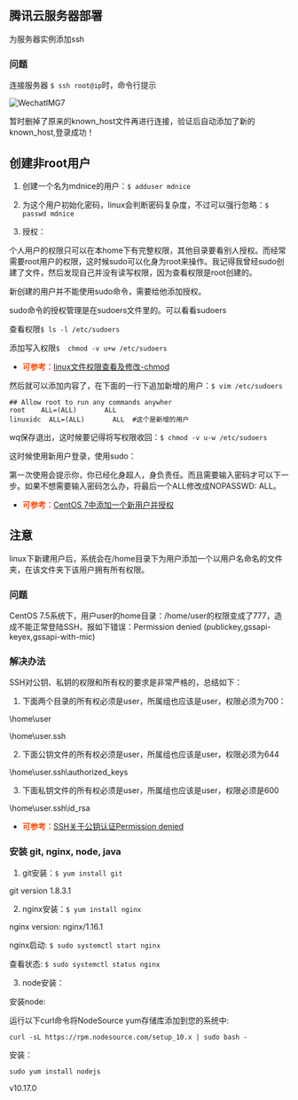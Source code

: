 ## 腾讯云服务器部署
  
为服务器实例添加ssh

### 问题

连接服务器 ```$ ssh root@ip```时，命令行提示

![WechatIMG7](../_media/server-setup/question.jpg)

暂时删掉了原来的known_host文件再进行连接，验证后自动添加了新的known_host,登录成功！

##  创建非root用户

1. 创建一个名为mdnice的用户：`$ adduser mdnice`

2. 为这个用户初始化密码，linux会判断密码复杂度，不过可以强行忽略：`$ passwd mdnice`

3. 授权：

个人用户的权限只可以在本home下有完整权限，其他目录要看别人授权。而经常需要root用户的权限，这时候sudo可以化身为root来操作。我记得我曾经sudo创建了文件，然后发现自己并没有读写权限，因为查看权限是root创建的。

新创建的用户并不能使用sudo命令，需要给他添加授权。

sudo命令的授权管理是在sudoers文件里的。可以看看sudoers

查看权限`$ ls -l /etc/sudoers`

添加写入权限`$  chmod -v u+w /etc/sudoers`

- <span style="color:orangered;font-weight:bold;">可参考：</span>[linux文件权限查看及修改-chmod](https://blog.csdn.net/haydenwang8287/article/details/1753883)

然后就可以添加内容了，在下面的一行下追加新增的用户：`$ vim /etc/sudoers`

```
## Allow root to run any commands anywher  
root    ALL=(ALL)       ALL  
linuxidc  ALL=(ALL)       ALL  #这个是新增的用户
```

wq保存退出，这时候要记得将写权限收回：`$ chmod -v u-w /etc/sudoers`

这时候使用新用户登录，使用sudo：

第一次使用会提示你，你已经化身超人，身负责任。而且需要输入密码才可以下一步。如果不想需要输入密码怎么办，将最后一个ALL修改成NOPASSWD: ALL。

- <span style="color:orangered;font-weight:bold;">可参考：</span>[CentOS 7中添加一个新用户并授权](https://blog.csdn.net/GGxiaobai/article/details/53504989)

## 注意

linux下新建用户后，系统会在/home目录下为用户添加一个以用户名命名的文件夹，在该文件夹下该用户拥有所有权限。

### 问题

CentOS 7.5系统下，用户user的home目录：/home/user的权限变成了777，造成不能正常登陆SSH，报如下错误：Permission denied (publickey,gssapi-keyex,gssapi-with-mic)

### 解决办法

SSH对公钥、私钥的权限和所有权的要求是非常严格的，总结如下：

1. 下面两个目录的所有权必须是user，所属组也应该是user，权限必须为700：

\home\user

\home\user\.ssh

2. 下面公钥文件的所有权必须是user，所属组也应该是user，权限必须为644

\home\user\.ssh\authorized_keys

3. 下面私钥文件的所有权必须是user，所属组也应该是user，权限必须是600

\home\user\.ssh\id_rsa

- <span style="color:orangered;font-weight:bold;">可参考：</span>[SSH关于公钥认证Permission denied ](https://blog.csdn.net/k178441367/article/details/51325116)

### 安装 git, nginx, node, java

1. git安装：`$ yum install git`

git version 1.8.3.1

2. nginx安装：`$ yum install nginx`

nginx version: nginx/1.16.1

nginx启动: `$ sudo systemctl start nginx`

查看状态: `$ sudo systemctl status nginx`

3. node安装：

安装node: 

运行以下curl命令将NodeSource yum存储库添加到您的系统中:

`curl -sL https://rpm.nodesource.com/setup_10.x | sudo bash - `

安装：

`sudo yum install nodejs`

v10.17.0
